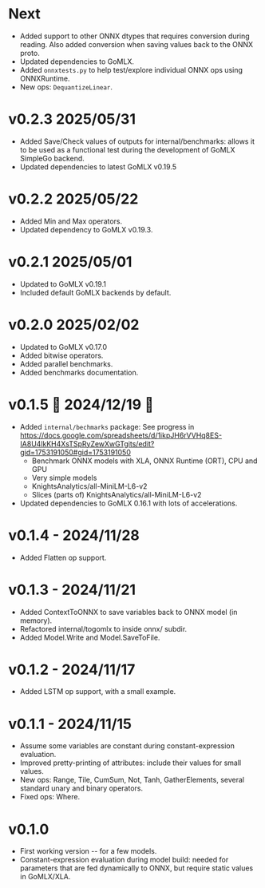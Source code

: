 # Next 

* Added support to other ONNX dtypes that requires conversion during reading.
  Also added conversion when saving values back to the ONNX proto.
* Updated dependencies to GoMLX.
* Added `onnxtests.py` to help test/explore individual ONNX ops using ONNXRuntime. 
* New ops: `DequantizeLinear`.

# v0.2.3 2025/05/31

* Added Save/Check values of outputs for internal/benchmarks: allows it to be
  used as a functional test during the development of GoMLX SimpleGo backend.
* Updated dependencies to latest GoMLX v0.19.5

# v0.2.2 2025/05/22

* Added Min and Max operators.
* Updated dependency to GoMLX v0.19.3.

# v0.2.1 2025/05/01

* Updated to GoMLX v0.19.1
* Included default GoMLX backends by default.

# v0.2.0 2025/02/02

* Updated to GoMLX v0.17.0
* Added bitwise operators.
* Added parallel benchmarks.
* Added benchmarks documentation.

# v0.1.5 🎄 2024/12/19 🎄

* Added `internal/bechmarks` package: See progress in https://docs.google.com/spreadsheets/d/1ikpJH6rVVHq8ES-IA8U4lkKH4XsTSpRyZewXwGTgits/edit?gid=1753191050#gid=1753191050
  * Benchmark ONNX models with XLA, ONNX Runtime (ORT), CPU and GPU
  * Very simple models
  * KnightsAnalytics/all-MiniLM-L6-v2
  * Slices (parts of) KnightsAnalytics/all-MiniLM-L6-v2
* Updated dependencies to GoMLX 0.16.1 with lots of accelerations.

# v0.1.4 - 2024/11/28

* Added Flatten op support.

# v0.1.3 - 2024/11/21

* Added ContextToONNX to save variables back to ONNX model (in memory).
* Refactored internal/togomlx to inside onnx/ subdir.
* Added Model.Write and Model.SaveToFile.

# v0.1.2 - 2024/11/17

* Added LSTM op support, with a small example. 

# v0.1.1 - 2024/11/15

* Assume some variables are constant during constant-expression evaluation.
* Improved pretty-printing of attributes: include their values for small values.
* New ops: Range, Tile, CumSum, Not, Tanh, GatherElements, several standard unary and binary operators.
* Fixed ops: Where.

# v0.1.0

* First working version -- for a few models.
* Constant-expression evaluation during model build: needed for parameters that are fed dynamically 
  to ONNX, but require static values in GoMLX/XLA.